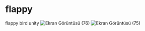 # flappy
 flappy bird unity
![Ekran Görüntüsü (76)](https://user-images.githubusercontent.com/62018772/173741160-bf62ae62-6485-4315-999f-99fc248ad6f8.png)
![Ekran Görüntüsü (75)](https://user-images.githubusercontent.com/62018772/173741169-af0aef93-d314-427a-a64b-29eab4950505.png)
